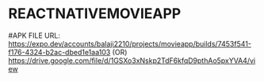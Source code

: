 # REACTNATIVEMOVIEAPP
#APK FILE URL: https://expo.dev/accounts/balaji2210/projects/movieapp/builds/7453f541-f176-4324-b2ac-dbed1e1aa103 (OR) https://drive.google.com/file/d/1GSXo3xNskp2TdF6kfqD9pthAo5pxYVA4/view

